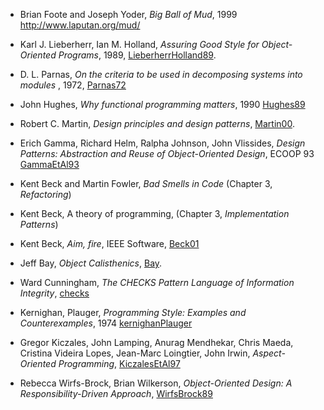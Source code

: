 
  - Brian Foote and Joseph Yoder, _Big Ball of Mud_, 1999 <http://www.laputan.org/mud/>

  - Karl J. Lieberherr, Ian M. Holland, _Assuring Good Style for
    Object-Oriented Programs_, 1989, [LieberherrHolland89].

  - D. L. Parnas, _On the criteria to be used in decomposing systems
    into modules_ , 1972, [Parnas72]

  - John Hughes, _Why functional programming matters_, 1990 [Hughes89]

  - Robert C. Martin, _Design principles and design patterns_, [Martin00].

  - Erich Gamma, Richard Helm, Ralpha Johnson, John Vlissides, _Design
    Patterns: Abstraction and Reuse of Object-Oriented Design_, ECOOP
    93 [GammaEtAl93]

  - Kent Beck and Martin Fowler, _Bad Smells in Code_ (Chapter 3, _Refactoring_)

  - Kent Beck, A theory of programming, (Chapter 3, _Implementation Patterns_)

  - Kent Beck, _Aim, fire_, IEEE Software, [Beck01]

  - Jeff Bay, _Object Calisthenics_, [Bay].

  - Ward Cunningham, _The CHECKS Pattern Language of Information Integrity_, [checks]

  - Kernighan, Plauger, _Programming Style: Examples and Counterexamples_, 1974 [kernighanPlauger]

  - Gregor Kiczales, John Lamping, Anurag Mendhekar, Chris Maeda, Cristina Videira Lopes, Jean-Marc Loingtier, John Irwin, _Aspect-Oriented Programming_, [KiczalesEtAl97]

  - Rebecca Wirfs-Brock, Brian Wilkerson, _Object-Oriented Design: A
    Responsibility-Driven Approach_,  [WirfsBrock89]

[Bay]: http://www.cs.helsinki.fi/u/luontola/tdd-2009/ext/ObjectCalisthenics.pdf
[WirfsBrock89]: http://www.znu.ac.ir/members/afsharchim/lectures/Responsibility-Driven%20Design.pdf
[Beck01]: http://caminotics.ort.edu.uy/innovaportal/file/2032/1/aimfire.pdf
[Noble97]: http://www.laputan.org/pub/patterns/noble/noble.pdf
[checks]: http://c2.com/ppr/checks.html
[kernighanPlauger]: http://www.iai.uni-bonn.de/~manthey/SS06/Quellen/KP74.pdf
[RittelWebber84]: http://www.uctc.net/mwebber/Rittel+Webber+Dilemmas+General_Theory_of_Planning.pdf
[BaldwinClark06]: http://homepages.cwi.nl/~storm/teaching/reader/BaldwinClark06.pdf
[Simon62]: http://ecoplexity.org/files/uploads/Simon.pdf
[Spolsky02]: http://www.joelonsoftware.com/articles/LeakyAbstractions.html
[Martin96]: http://jonah.cs.elon.edu/sduvall2/courses/csc420/2012fall/readings/OpenClosed.pdf

[Ungar91]: http://cs.au.dk/~hosc/local/LaSC-4-3-pp223-242.pdf
[Gabriel08]: http://www.dreamsongs.com/Files/DesignedAsDesigner.pdf
[Noble97]: http://www.laputan.org/pub/patterns/noble/noble.pdf
[Parnas72]: http://dx.doi.org/10.1145/361598.361623
[Hughes89]: http://www.cse.chalmers.se/~rjmh/Papers/whyfp.pdf
[Dijkstra65]: http://dx.doi.org/10.1145%2F363095.363143
[Dijkstra65ewd]: http://www.cs.utexas.edu/users/EWD/ewd01xx/EWD196.PDF
[JohnsonFoote88]: http://www.laputan.org/drc.html
[WirfsBrock]: http://www.wirfs-brock.com/PDFs/How%20Designs%20Differ.pdf
[FooteYoder99]: http://www.laputan.org/pub/foote/mud.pdf
[Steimann06]: http://doi.acm.org/10.1145/1167473.1167514
[NobleBiddle02]: http://www.mcs.vuw.ac.nz/comp/Publications/archive/CS-TR-02/CS-TR-02-9.pdf
[Cook09]:    http://homepages.cwi.nl/~storm/teaching/reader/Cook09.pdf
[Norvig96]:  http://norvig.com/design-patterns/
[Biggerstaff94]: http://homepages.cwi.nl/~storm/teaching/reader/Biggerstaff94.pdf
[PeytonJones07]: http://homepages.cwi.nl/~storm/teaching/reader/PeytonJones07.pdf
[CantrillBonwick08]: http://homepages.cwi.nl/~storm/teaching/reader/CantrillBonwick08.pdf
[Fowler05]: http://homepages.cwi.nl/~storm/teaching/reader/Fowler05.pdf
[HannemannKiczales02]: http://homepages.cwi.nl/~storm/teaching/reader/HannemannKiczales02.pdf
[MernikEtAl05]: http://homepages.cwi.nl/~storm/teaching/reader/MernikEtAl05.pdf
[BentleyEtAl86]: http://homepages.cwi.nl/~storm/teaching/reader/BentleyEtAl86.pdf
[Fowler07]: http://homepages.cwi.nl/~storm/teaching/reader/Fowler07.pdf
[Knuth84]: http://homepages.cwi.nl/~storm/teaching/reader/Knuth84.pdf
[LieberherrHolland89]: http://homepages.cwi.nl/~storm/teaching/reader/LieberherrHolland89.pdf
[Dijkstra68]: http://homepages.cwi.nl/~storm/teaching/reader/Dijkstra68.pdf
[Lieberman86]: http://homepages.cwi.nl/~storm/teaching/reader/Lieberman86.pdf
[Knuth74]: http://homepages.cwi.nl/~storm/teaching/reader/Knuth74.pdf
[KiczalesEtAl97]: http://homepages.cwi.nl/~storm/teaching/reader/KiczalesEtAl97.pdf
[Meyer92]: http://homepages.cwi.nl/~storm/teaching/reader/Meyer92.pdf
[NobleFoote02]: http://homepages.cwi.nl/~storm/teaching/reader/NobleFoote02.pdf
[JezequelMeyer97]: http://homepages.cwi.nl/~storm/teaching/reader/JezequelMeyer97.pdf
[FilmanFriedman00]: http://homepages.cwi.nl/~storm/teaching/reader/FilmanFriedman00.pdf
[CascavalEtAl08]: http://homepages.cwi.nl/~storm/teaching/reader/CascavalEtAl08.pdf
[Neighbors89]: http://homepages.cwi.nl/~storm/teaching/reader/Neighbors89.pdf
[Liskov87]: http://dx.doi.org/10.1145/62139.62141
[WulfShaw84]: http://dx.doi.org/10.1145/953353.953355
[Martin00]: http://www.objectmentor.com/resources/articles/Principles_and_Patterns.pdf
[GammaEtAl93]: http://www.cs.duke.edu/courses/compsci308/cps108/fall00/readings/patterns-orig.pdf